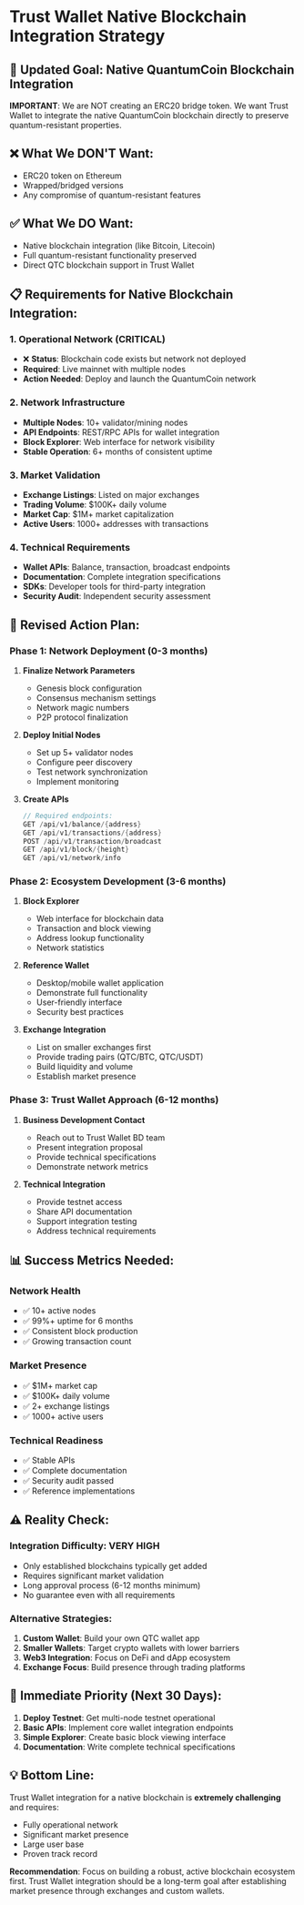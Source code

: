 # Trust Wallet Native Blockchain Integration Strategy

## 🎯 Updated Goal: Native QuantumCoin Blockchain Integration

**IMPORTANT**: We are NOT creating an ERC20 bridge token. We want Trust Wallet to integrate the native QuantumCoin blockchain directly to preserve quantum-resistant properties.

## ❌ What We DON'T Want:
- ERC20 token on Ethereum
- Wrapped/bridged versions
- Any compromise of quantum-resistant features

## ✅ What We DO Want:
- Native blockchain integration (like Bitcoin, Litecoin)
- Full quantum-resistant functionality preserved
- Direct QTC blockchain support in Trust Wallet

## 📋 Requirements for Native Blockchain Integration:

### **1. Operational Network (CRITICAL)**
- ❌ **Status**: Blockchain code exists but network not deployed
- **Required**: Live mainnet with multiple nodes
- **Action Needed**: Deploy and launch the QuantumCoin network

### **2. Network Infrastructure**
- **Multiple Nodes**: 10+ validator/mining nodes
- **API Endpoints**: REST/RPC APIs for wallet integration
- **Block Explorer**: Web interface for network visibility
- **Stable Operation**: 6+ months of consistent uptime

### **3. Market Validation**
- **Exchange Listings**: Listed on major exchanges
- **Trading Volume**: $100K+ daily volume
- **Market Cap**: $1M+ market capitalization
- **Active Users**: 1000+ addresses with transactions

### **4. Technical Requirements**
- **Wallet APIs**: Balance, transaction, broadcast endpoints
- **Documentation**: Complete integration specifications
- **SDKs**: Developer tools for third-party integration
- **Security Audit**: Independent security assessment

## 🚀 Revised Action Plan:

### **Phase 1: Network Deployment (0-3 months)**
1. **Finalize Network Parameters**
   - Genesis block configuration
   - Consensus mechanism settings
   - Network magic numbers
   - P2P protocol finalization

2. **Deploy Initial Nodes**
   - Set up 5+ validator nodes
   - Configure peer discovery
   - Test network synchronization
   - Implement monitoring

3. **Create APIs**
   ```rust
   // Required endpoints:
   GET /api/v1/balance/{address}
   GET /api/v1/transactions/{address}
   POST /api/v1/transaction/broadcast
   GET /api/v1/block/{height}
   GET /api/v1/network/info
   ```

### **Phase 2: Ecosystem Development (3-6 months)**
1. **Block Explorer**
   - Web interface for blockchain data
   - Transaction and block viewing
   - Address lookup functionality
   - Network statistics

2. **Reference Wallet**
   - Desktop/mobile wallet application
   - Demonstrate full functionality
   - User-friendly interface
   - Security best practices

3. **Exchange Integration**
   - List on smaller exchanges first
   - Provide trading pairs (QTC/BTC, QTC/USDT)
   - Build liquidity and volume
   - Establish market presence

### **Phase 3: Trust Wallet Approach (6-12 months)**
1. **Business Development Contact**
   - Reach out to Trust Wallet BD team
   - Present integration proposal
   - Provide technical specifications
   - Demonstrate network metrics

2. **Technical Integration**
   - Provide testnet access
   - Share API documentation
   - Support integration testing
   - Address technical requirements

## 📊 Success Metrics Needed:

### **Network Health**
- ✅ 10+ active nodes
- ✅ 99%+ uptime for 6 months
- ✅ Consistent block production
- ✅ Growing transaction count

### **Market Presence**
- ✅ $1M+ market cap
- ✅ $100K+ daily volume
- ✅ 2+ exchange listings
- ✅ 1000+ active users

### **Technical Readiness**
- ✅ Stable APIs
- ✅ Complete documentation  
- ✅ Security audit passed
- ✅ Reference implementations

## ⚠️ Reality Check:

### **Integration Difficulty**: VERY HIGH
- Only established blockchains typically get added
- Requires significant market validation
- Long approval process (6-12 months minimum)
- No guarantee even with all requirements

### **Alternative Strategies**:
1. **Custom Wallet**: Build your own QTC wallet app
2. **Smaller Wallets**: Target crypto wallets with lower barriers
3. **Web3 Integration**: Focus on DeFi and dApp ecosystem
4. **Exchange Focus**: Build presence through trading platforms

## 🎯 Immediate Priority (Next 30 Days):

1. **Deploy Testnet**: Get multi-node testnet operational
2. **Basic APIs**: Implement core wallet integration endpoints  
3. **Simple Explorer**: Create basic block viewing interface
4. **Documentation**: Write complete technical specifications

## 💡 Bottom Line:

Trust Wallet integration for a native blockchain is **extremely challenging** and requires:
- Fully operational network
- Significant market presence  
- Large user base
- Proven track record

**Recommendation**: Focus on building a robust, active blockchain ecosystem first. Trust Wallet integration should be a long-term goal after establishing market presence through exchanges and custom wallets.
